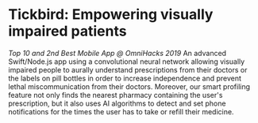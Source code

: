 # Tickbird: Empowering visually impaired patients
*Top 10 and 2nd Best Mobile App @ OmniHacks 2019*
An advanced Swift/Node.js app using a convolutional neural network allowing visually impaired people to aurally understand prescriptions from their doctors or the labels on pill bottles in order to increase independence and prevent lethal miscommunication from their doctors. Moreover, our smart profiling feature not only finds the nearest pharmacy containing the user's prescription, but it also uses AI algorithms to detect and set phone notifications for the times the user has to take or refill their medicine.
